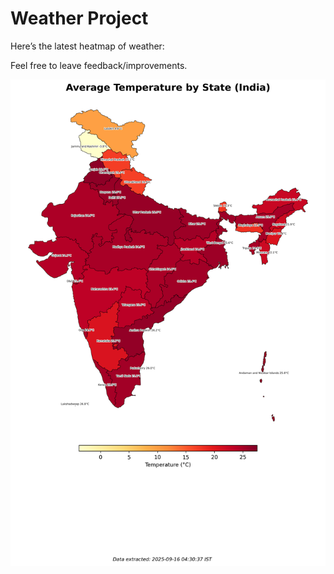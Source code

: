 # Weather Project

Here’s the latest heatmap of weather:

Feel free to leave feedback/improvements.

![India Heatmap](docs/assets/india_heatmap.png?v=C89A97)
